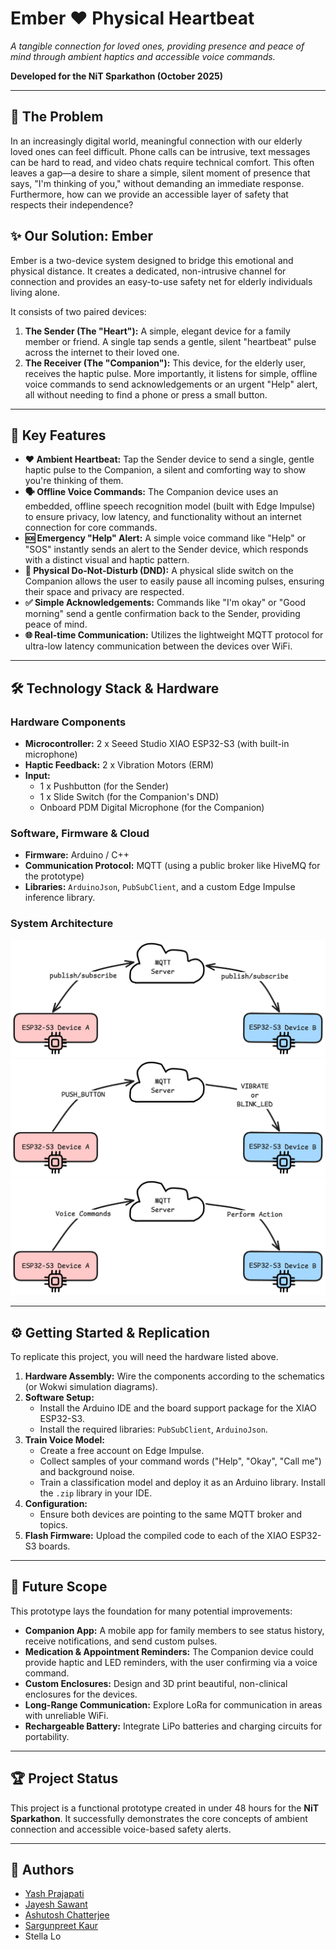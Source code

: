 # Ember ❤️ Physical Heartbeat

*A tangible connection for loved ones, providing presence and peace of mind through ambient haptics and accessible voice commands.*

**Developed for the NiT Sparkathon (October 2025)**

---

## 🚀 The Problem

In an increasingly digital world, meaningful connection with our elderly loved ones can feel difficult. Phone calls can be intrusive, text messages can be hard to read, and video chats require technical comfort. This often leaves a gap—a desire to share a simple, silent moment of presence that says, "I'm thinking of you," without demanding an immediate response. Furthermore, how can we provide an accessible layer of safety that respects their independence?

## ✨ Our Solution: Ember

Ember is a two-device system designed to bridge this emotional and physical distance. It creates a dedicated, non-intrusive channel for connection and provides an easy-to-use safety net for elderly individuals living alone.

It consists of two paired devices:

1.  **The Sender (The "Heart"):** A simple, elegant device for a family member or friend. A single tap sends a gentle, silent "heartbeat" pulse across the internet to their loved one.
2.  **The Receiver (The "Companion"):** This device, for the elderly user, receives the haptic pulse. More importantly, it listens for simple, offline voice commands to send acknowledgements or an urgent "Help" alert, all without needing to find a phone or press a small button.


---

## 🌟 Key Features

* **❤️ Ambient Heartbeat:** Tap the Sender device to send a single, gentle haptic pulse to the Companion, a silent and comforting way to show you're thinking of them.
* **🗣️ Offline Voice Commands:** The Companion device uses an embedded, offline speech recognition model (built with Edge Impulse) to ensure privacy, low latency, and functionality without an internet connection for core commands.
* **🆘 Emergency "Help" Alert:** A simple voice command like "Help" or "SOS" instantly sends an alert to the Sender device, which responds with a distinct visual and haptic pattern.
* **🤫 Physical Do-Not-Disturb (DND):** A physical slide switch on the Companion allows the user to easily pause all incoming pulses, ensuring their space and privacy are respected.
* **✅ Simple Acknowledgements:** Commands like "I'm okay" or "Good morning" send a gentle confirmation back to the Sender, providing peace of mind.
* **🌐 Real-time Communication:** Utilizes the lightweight MQTT protocol for ultra-low latency communication between the devices over WiFi.

---

## 🛠️ Technology Stack & Hardware

### Hardware Components
* **Microcontroller:** 2 x Seeed Studio XIAO ESP32-S3 (with built-in microphone)
* **Haptic Feedback:** 2 x Vibration Motors (ERM)
* **Input:**
    * 1 x Pushbutton (for the Sender)
    * 1 x Slide Switch (for the Companion's DND)
    * Onboard PDM Digital Microphone (for the Companion)

### Software, Firmware & Cloud
* **Firmware:** Arduino / C++
* **Communication Protocol:** MQTT (using a public broker like HiveMQ for the prototype)
* **Libraries:** `ArduinoJson`, `PubSubClient`, and a custom Edge Impulse inference library.

### System Architecture
![Base Architecture](./docs/Base-Arch.png) ![Base Feature](./docs/1.png) ![Voice Commands](./docs/2.png)

---

## ⚙️ Getting Started & Replication

To replicate this project, you will need the hardware listed above.

1.  **Hardware Assembly:** Wire the components according to the schematics (or Wokwi simulation diagrams).
2.  **Software Setup:**
    * Install the Arduino IDE and the board support package for the XIAO ESP32-S3.
    * Install the required libraries: `PubSubClient`, `ArduinoJson`.
3.  **Train Voice Model:**
    * Create a free account on Edge Impulse.
    * Collect samples of your command words ("Help", "Okay", "Call me") and background noise.
    * Train a classification model and deploy it as an Arduino library. Install the `.zip` library in your IDE.
4.  **Configuration:**
    * Ensure both devices are pointing to the same MQTT broker and topics.
5.  **Flash Firmware:** Upload the compiled code to each of the XIAO ESP32-S3 boards.

---

## 🔮 Future Scope

This prototype lays the foundation for many potential improvements:
* **Companion App:** A mobile app for family members to see status history, receive notifications, and send custom pulses.
* **Medication & Appointment Reminders:** The Companion device could provide haptic and LED reminders, with the user confirming via a voice command.
* **Custom Enclosures:** Design and 3D print beautiful, non-clinical enclosures for the devices.
* **Long-Range Communication:** Explore LoRa for communication in areas with unreliable WiFi.
* **Rechargeable Battery:** Integrate LiPo batteries and charging circuits for portability.

---

## 🏆 Project Status

This project is a functional prototype created in under 48 hours for the **NiT Sparkathon**. It successfully demonstrates the core concepts of ambient connection and accessible voice-based safety alerts.

---

## 👥 Authors

* [Yash Prajapati](https://github.com/thatbackendguy)
* [Jayesh Sawant](https://github.com/j23saw)
* [Ashutosh Chatterjee](https://github.com/Reaper2403)
* [Sargunpreet Kaur](https://github.com/sargun07)
* Stella Lo